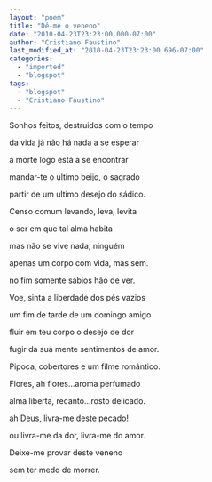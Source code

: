 ```yaml
---
layout: "poem"
title: "Dê-me o veneno"
date: "2010-04-23T23:23:00.000-07:00"
author: "Cristiano Faustino"
last_modified_at: "2010-04-23T23:23:00.696-07:00"
categories:
  - "imported"
  - "blogspot"
tags:
  - "blogspot"
  - "Cristiano Faustino"
---
```


Sonhos feitos, destruidos com o tempo

da vida já não há nada a se esperar

a morte logo está a se encontrar

mandar-te o ultimo beijo, o sagrado

partir de um ultimo desejo do sádico.

Censo comum levando, leva, levita

o ser em que tal alma habita

mas não se vive nada, ninguém

apenas um corpo com vida, mas sem.

no fim somente sábios hão de ver.

Voe, sinta a liberdade dos pés vazios

um fim de tarde de um domingo amigo

fluir em teu corpo o desejo de dor

fugir da sua mente sentimentos de amor.

Pipoca, cobertores e um filme romântico.

Flores, ah flores...aroma perfumado

alma liberta, recanto...rosto delicado.

ah Deus, livra-me deste pecado!

ou livra-me da dor, livra-me do amor.

Deixe-me provar deste veneno

sem ter medo de morrer.